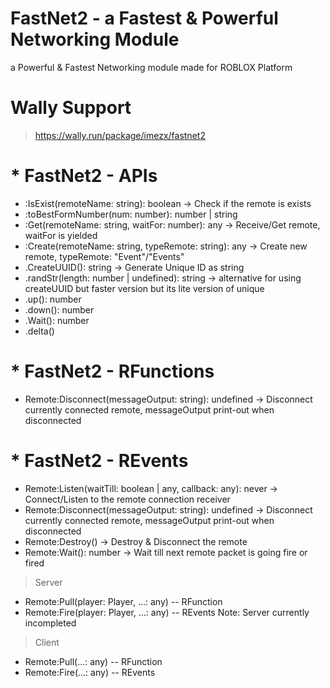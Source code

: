 # FastNet2 - a Fastest & Powerful Networking Module
a Powerful & Fastest Networking module made for ROBLOX Platform

# Wally Support
> https://wally.run/package/imezx/fastnet2

# * FastNet2 - APIs

- :IsExist(remoteName: string): boolean
-> Check if the remote is exists
- :toBestFormNumber(num: number): number | string
- :Get(remoteName: string, waitFor: number): any
-> Receive/Get remote, waitFor is yielded
- :Create(remoteName: string, typeRemote: string): any
-> Create new remote, typeRemote: "Event"/"Events"
- .CreateUUID(): string
-> Generate Unique ID as string
- .randStr(length: number | undefined): string
-> alternative for using createUUID but faster version but its lite version of unique
- .up(): number
- .down(): number
- .Wait(): number
- .delta()

# * FastNet2 - RFunctions
- Remote:Disconnect(messageOutput: string): undefined
-> Disconnect currently connected remote, messageOutput print-out when disconnected

# * FastNet2 - REvents
- Remote:Listen(waitTill: boolean | any, callback: any): never
-> Connect/Listen to the remote connection receiver
- Remote:Disconnect(messageOutput: string): undefined
-> Disconnect currently connected remote, messageOutput print-out when disconnected
- Remote:Destroy()
-> Destroy & Disconnect the remote
- Remote:Wait(): number
-> Wait till next remote packet is going fire or fired

> Server
- Remote:Pull(player: Player, ...: any) -- RFunction
- Remote:Fire(player: Player, ...: any) -- REvents
Note: Server currently incompleted

> Client
- Remote:Pull(...: any) -- RFunction
- Remote:Fire(...: any) -- REvents
